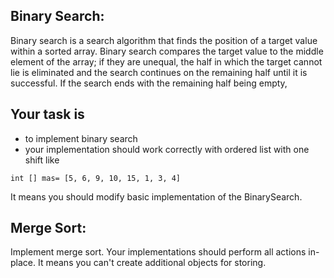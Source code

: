 Binary Search:
 ----
 Binary search is a search algorithm that finds the position of a target
  value within a sorted array. Binary search compares the target value 
  to the middle element of the array; if they are unequal, the half in
   which the target cannot lie is eliminated and the search continues 
   on the remaining half until it is successful. If the search ends 
   with the remaining half being empty, 
   
   Your task is
 -
 - to implement binary search
 - your implementation should work correctly with ordered list with one shift like
 
 ```int [] mas= [5, 6, 9, 10, 15, 1, 3, 4]``` 
 
 It means you should modify basic implementation of the BinarySearch.

Merge Sort:
---
 Implement merge sort. Your implementations should perform all actions in-place. 
 It means you can't create additional objects for storing.